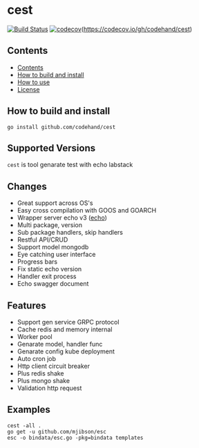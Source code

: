 # cest
[![Build Status](https://travis-ci.com/codehand/cest.svg?token=xSfYAJ5sB8Z6maxH16Mj&branch=master)](https://travis-ci.com/codehand/cest)
[![codecov](https://codecov.io/gh/codehand/cest/branch/master/graph/badge.svg)](https://codecov.io/gh/codehand/cest)(https://codecov.io/gh/codehand/cest)
## Contents

* [Contents](#contents)
* [How to build and install](#how-to-build-and-install)
* [How to use](#how-to-use)
* [License](#license)

## How to build and install

    go install github.com/codehand/cest
    
## Supported Versions

`cest` is tool genarate test with echo labstack 


## Changes
* Great support across OS's
* Easy cross compilation with GOOS and GOARCH
* Wrapper server echo v3 ([echo](https://echo.labstack.com/)) 
* Multi package, version
* Sub package handlers, skip handlers
* Restful API/CRUD
* Support model mongodb
* Eye catching user interface
* Progress bars
* Fix static echo version
* Handler exit process
* Echo swagger document

## Features
* Support gen service GRPC protocol
* Cache redis and memory internal
* Worker pool
* Genarate model, handler func
* Genarate config kube deployment
* Auto cron job
* Http client circuit breaker
* Plus redis shake
* Plus mongo shake
* Validation http request

## Examples

    cest -all .
    go get -u github.com/mjibson/esc
    esc -o bindata/esc.go -pkg=bindata templates